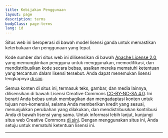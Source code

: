 ```yaml
---
title: Kebijakan Penggunaan
layout: page
description: terms
bodyClass: page-terms
lang: id
---
```


Situs web ini beroperasi di bawah model lisensi ganda untuk memastikan keterbukaan dan penggunaan yang tepat. 

Kode sumber dari situs web ini dilisensikan di bawah [Apache License 2.0](https://www.apache.org/licenses/LICENSE-2.0), yang memungkinkan pengguna untuk menggunakan, memodifikasi, dan mendistribusikan kode secara bebas, asalkan mereka mematuhi ketentuan yang tercantum dalam lisensi tersebut. Anda dapat menemukan lisensi lengkapnya [di sini](https://www.apache.org/licenses/LICENSE-2.0). 

Semua konten di situs ini, termasuk teks, gambar, dan media lainnya, dilisensikan di bawah Lisensi Creative Commons [CC-BY-NC-SA 4.0](https://creativecommons.org/licenses/by-nc-sa/4.0/). Ini berarti Anda bebas untuk membagikan dan mengadaptasi konten untuk tujuan non-komersial, selama Anda memberikan kredit yang sesuai, menunjukkan perubahan yang dilakukan, dan mendistribusikan kontribusi Anda di bawah lisensi yang sama. Untuk informasi lebih lanjut, kunjungi situs web Creative Commons [di sini](https://creativecommons.org/licenses/by-nc-sa/4.0/). Dengan menggunakan situs ini, Anda setuju untuk mematuhi ketentuan lisensi ini.

---